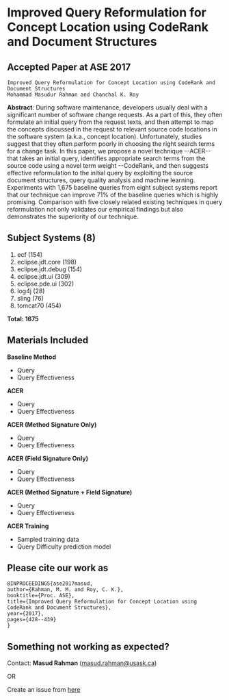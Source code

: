 


# Improved Query Reformulation for Concept Location using CodeRank and Document Structures

Accepted Paper at ASE 2017
---------------------------------
```
Improved Query Reformulation for Concept Location using CodeRank and Document Structures
Mohammad Masudur Rahman and Chanchal K. Roy
```

**Abstract**: During software maintenance, developers usually deal with a significant number of software change requests. As a part of this, they often formulate an initial query from the request texts, and then attempt to map the concepts discussed in the request to relevant source code locations in the software system (a.k.a., concept location). Unfortunately, studies suggest that they often perform poorly in choosing the right search terms for a change task. In this paper, we propose a novel technique --ACER-- that takes an initial query, identifies appropriate search terms from the source code using a novel term weight --CodeRank, and then suggests effective reformulation to the initial query by exploiting the source document structures, query quality analysis and machine learning. Experiments with 1,675 baseline queries from eight subject systems report that our technique can improve 71% of the baseline queries which is highly promising. Comparison with five closely related existing techniques in query reformulation not only validates our empirical findings but also demonstrates the superiority of our technique.

Subject Systems (8)
-------------------------------
1. ecf (154)
2.  eclipse.jdt.core (198)
3. eclipse.jdt.debug (154)
4.  eclipse.jdt.ui (309)
5. eclipse.pde.ui (302)
6. log4j (28)
7. sling (76)
8. tomcat70 (454)
 
**Total: 1675**

Materials Included
-----------------------------------------
**Baseline Method**
 - Query
 - Query Effectiveness

**ACER**
 - Query
 - Query Effectiveness
 
  **ACER (Method Signature Only)**
  - Query
 - Query Effectiveness

 **ACER (Field Signature Only)**
  - Query
 - Query Effectiveness

 **ACER (Method Signature + Field Signature)**
  - Query
 - Query Effectiveness
 
  **ACER Training**
  - Sampled training data
 - Query Difficulty prediction model
 

## Please cite our work as

```
@INPROCEEDINGS{ase2017masud, 
author={Rahman, M. M. and Roy, C. K.}, 
booktitle={Proc. ASE}, 
title={Improved Query Reformulation for Concept Location using CodeRank and Document Structures}, 
year={2017}, 
pages={428--439}
}
```





## Something not working as expected?

Contact:  **Masud Rahman**  ([masud.rahman@usask.ca](mailto:masud.rahman@usask.ca))

OR

Create an issue from  [here](https://github.com/masud-technope/ACER-Replication-Package-ASE2017/issues/new)
